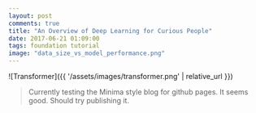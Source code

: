 ```yaml
---
layout: post
comments: true
title: "An Overview of Deep Learning for Curious People"
date: 2017-06-21 01:09:00
tags: foundation tutorial
image: "data_size_vs_model_performance.png"
---
```

![Transformer]({{ '/assets/images/transformer.png' | relative_url }})
> Currently testing the Minima style blog for github pages. It seems good. Should try publishing it.
